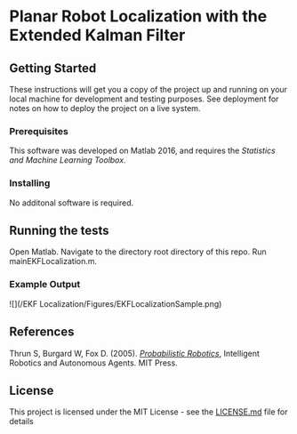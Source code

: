# Planar Robot Localization with the Extended Kalman Filter

## Getting Started

These instructions will get you a copy of the project up and running on your local machine for development and testing purposes. See deployment for notes on how to deploy the project on a live system.

### Prerequisites

This software was developed on Matlab 2016, and requires the *Statistics and Machine Learning Toolbox*.

### Installing
No additonal software is required.

## Running the tests

Open Matlab. 
Navigate to the directory root directory of this repo. 
Run mainEKFLocalization.m.

### Example Output
![](/EKF Localization/Figures/EKFLocalizationSample.png)

## References
Thrun S, Burgard W, Fox D. (2005). [*Probabilistic Robotics*](http://www.probabilistic-robotics.org/), Intelligent Robotics and Autonomous Agents. MIT Press.

## License

This project is licensed under the MIT License - see the [LICENSE.md](LICENSE.md) file for details


